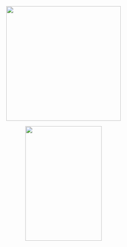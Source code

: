 <p align="center">
<img src="https://i.imgur.com/MrNWbXa.png" width="300" height="300"/>
 <p align="center">
<img src="https://i.giphy.com/media/h5A8gQsWCV4nk09aq7/giphy.gif" width="200" height="300"/>
</p>
